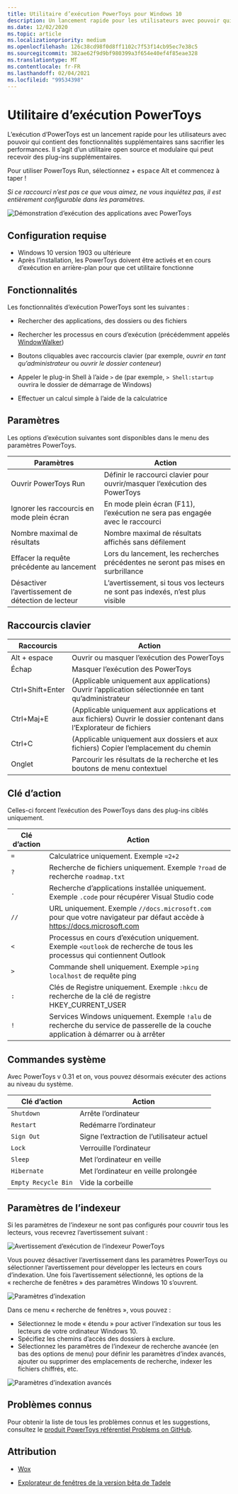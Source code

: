 ```yaml
---
title: Utilitaire d’exécution PowerToys pour Windows 10
description: Un lancement rapide pour les utilisateurs avec pouvoir qui contient des fonctionnalités supplémentaires sans sacrifier les performances.
ms.date: 12/02/2020
ms.topic: article
ms.localizationpriority: medium
ms.openlocfilehash: 126c38cd98f0d8ff1102c7f53f14cb95ec7e38c5
ms.sourcegitcommit: 382ae62f9d9bf980399a3f654e40ef4f85eae328
ms.translationtype: MT
ms.contentlocale: fr-FR
ms.lasthandoff: 02/04/2021
ms.locfileid: "99534398"
---
```

# <a name="powertoys-run-utility"></a>Utilitaire d’exécution PowerToys

L’exécution d’PowerToys est un lancement rapide pour les utilisateurs avec pouvoir qui contient des fonctionnalités supplémentaires sans sacrifier les performances. Il s’agit d’un utilitaire open source et modulaire qui peut recevoir des plug-ins supplémentaires.

Pour utiliser PowerToys Run, sélectionnez <kbd></kbd> + <kbd>espace</kbd> Alt et commencez à taper !

*Si ce raccourci n’est pas ce que vous aimez, ne vous inquiétez pas, il est entièrement configurable dans les paramètres.*

![Démonstration d’exécution des applications avec PowerToys](../images/pt-powerrun-demo.gif)

## <a name="requirements"></a>Configuration requise

- Windows 10 version 1903 ou ultérieure
- Après l’installation, les PowerToys doivent être activés et en cours d’exécution en arrière-plan pour que cet utilitaire fonctionne

## <a name="features"></a>Fonctionnalités

Les fonctionnalités d’exécution PowerToys sont les suivantes :

- Rechercher des applications, des dossiers ou des fichiers

- Rechercher les processus en cours d’exécution (précédemment appelés [WindowWalker](https://github.com/betsegaw/windowwalker/))

- Boutons cliquables avec raccourcis clavier (par exemple, *ouvrir en tant qu’administrateur* ou *ouvrir le dossier conteneur*)

- Appeler le plug-in Shell à l’aide `>`  de (par exemple, `> Shell:startup` ouvrira le dossier de démarrage de Windows)

- Effectuer un calcul simple à l’aide de la calculatrice

## <a name="settings"></a>Paramètres

Les options d’exécution suivantes sont disponibles dans le menu des paramètres PowerToys.

  | **Paramètres** |**Action** |
  | --- | --- |
  | Ouvrir PowerToys Run | Définir le raccourci clavier pour ouvrir/masquer l’exécution des PowerToys |
  | Ignorer les raccourcis en mode plein écran |  En mode plein écran (F11), l’exécution ne sera pas engagée avec le raccourci |
  | Nombre maximal de résultats |  Nombre maximal de résultats affichés sans défilement |
  | Effacer la requête précédente au lancement | Lors du lancement, les recherches précédentes ne seront pas mises en surbrillance |
  | Désactiver l’avertissement de détection de lecteur | L’avertissement, si tous vos lecteurs ne sont pas indexés, n’est plus visible |

## <a name="keyboard-shortcuts"></a>Raccourcis clavier

  | **Raccourcis** | **Action** |
  | --- | --- |
  | Alt + espace | Ouvrir ou masquer l’exécution des PowerToys |
  | Échap | Masquer l’exécution des PowerToys |
  | Ctrl+Shift+Enter | (Applicable uniquement aux applications) Ouvrir l’application sélectionnée en tant qu’administrateur |
  | Ctrl+Maj+E | (Applicable uniquement aux applications et aux fichiers) Ouvrir le dossier contenant dans l’Explorateur de fichiers |
  | Ctrl+C | (Applicable uniquement aux dossiers et aux fichiers) Copier l’emplacement du chemin |
  | Onglet | Parcourir les résultats de la recherche et les boutons de menu contextuel |

## <a name="action-key"></a>Clé d’action

Celles-ci forcent l’exécution des PowerToys dans des plug-ins ciblés uniquement.

  | **Clé d’action** | **Action** |
  | --- | --- |
  | `=` | Calculatrice uniquement. Exemple `=2+2` |
  | `?` | Recherche de fichiers uniquement. Exemple `?road` de recherche `roadmap.txt` |
  | `.` | Recherche d’applications installée uniquement. Exemple `.code` pour récupérer Visual Studio code |
  | `//` | URL uniquement. Exemple `//docs.microsoft.com` pour que votre navigateur par défaut accède à https://docs.microsoft.com |
  | `<` | Processus en cours d’exécution uniquement. Exemple `<outlook` de recherche de tous les processus qui contiennent Outlook |
  | `>` | Commande shell uniquement. Exemple `>ping localhost` de requête ping |
  | `:` | Clés de Registre uniquement. Exemple `:hkcu` de recherche de la clé de registre HKEY_CURRENT_USER |
  | `!` | Services Windows uniquement. Exemple `!alu` de recherche du service de passerelle de la couche application à démarrer ou à arrêter |

## <a name="system-commands"></a>Commandes système

Avec PowerToys v 0.31 et on, vous pouvez désormais exécuter des actions au niveau du système.

  | **Clé d’action**   |   **Action** |
  | ------------------ | ---------------------------------------------------------------------------------|
  | `Shutdown` | Arrête l’ordinateur |
  | `Restart` | Redémarre l’ordinateur |
  | `Sign Out` | Signe l’extraction de l’utilisateur actuel |
  | `Lock` | Verrouille l’ordinateur |
  | `Sleep` | Met l’ordinateur en veille |
  | `Hibernate` | Met l’ordinateur en veille prolongée |
  | `Empty Recycle Bin` | Vide la corbeille |

## <a name="indexer-settings"></a>Paramètres de l’indexeur

Si les paramètres de l’indexeur ne sont pas configurés pour couvrir tous les lecteurs, vous recevrez l’avertissement suivant :

![Avertissement d’exécution de l’indexeur PowerToys](../images/pt-run-warning.png)

Vous pouvez désactiver l’avertissement dans les paramètres PowerToys ou sélectionner l’avertissement pour développer les lecteurs en cours d’indexation. Une fois l’avertissement sélectionné, les options de la « recherche de fenêtres » des paramètres Windows 10 s’ouvrent.

![Paramètres d’indexation](../images/pt-run-indexing.png)

Dans ce menu « recherche de fenêtres », vous pouvez :

- Sélectionnez le mode « étendu » pour activer l’indexation sur tous les lecteurs de votre ordinateur Windows 10.
- Spécifiez les chemins d’accès des dossiers à exclure.
- Sélectionnez les paramètres de l’indexeur de recherche avancée (en bas des options de menu) pour définir les paramètres d’index avancés, ajouter ou supprimer des emplacements de recherche, indexer les fichiers chiffrés, etc.

![Paramètres d’indexation avancés](../images/pt-run-indexing-advanced.png)

## <a name="known-issues"></a>Problèmes connus

Pour obtenir la liste de tous les problèmes connus et les suggestions, consultez le [produit PowerToys référentiel Problems on GitHub](https://github.com/microsoft/PowerToys/issues?q=is%3Aopen+is%3Aissue+label%3AProduct-Launcher).

## <a name="attribution"></a>Attribution

- [Wox](https://github.com/Wox-launcher/Wox/)

- [Explorateur de fenêtres de la version bêta de Tadele](https://github.com/betsegaw/windowwalker)
